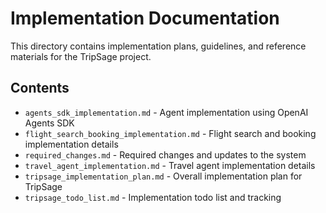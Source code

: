 # Implementation Documentation

This directory contains implementation plans, guidelines, and reference materials for the TripSage project.

## Contents

- `agents_sdk_implementation.md` - Agent implementation using OpenAI Agents SDK
- `flight_search_booking_implementation.md` - Flight search and booking implementation details
- `required_changes.md` - Required changes and updates to the system
- `travel_agent_implementation.md` - Travel agent implementation details
- `tripsage_implementation_plan.md` - Overall implementation plan for TripSage
- `tripsage_todo_list.md` - Implementation todo list and tracking

